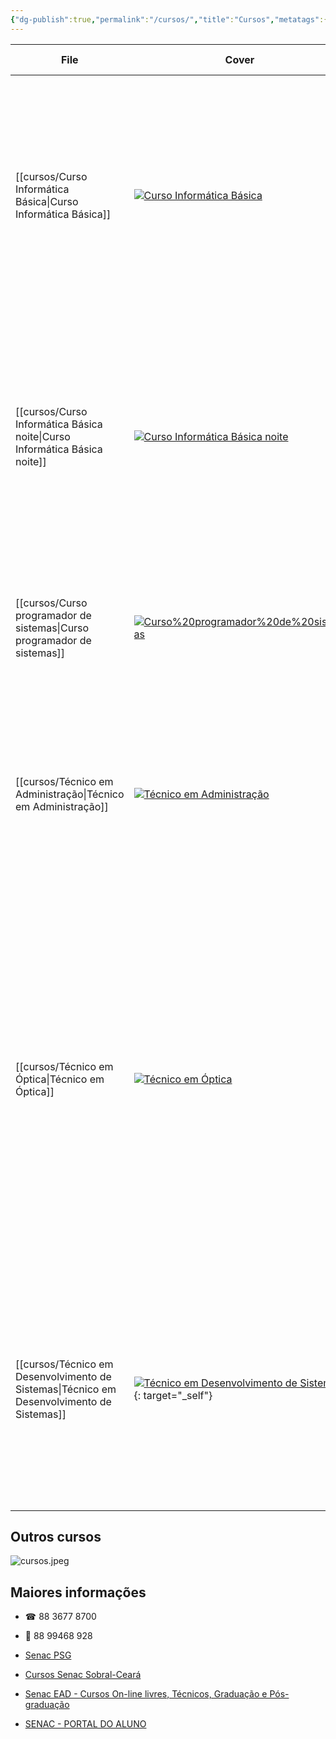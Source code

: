 ```yaml
---
{"dg-publish":true,"permalink":"/cursos/","title":"Cursos","metatags":{"description":"Programação de Cursos no Senac Ceará em Sobral"},"contentClasses":"cards cards-cols-3 cards-cover","tags":["curso","Senac"],"updated":"2025-04-08T10:26:09.871-03:00"}
---
```



| File                                       | Cover                                                                                                                 | Carga horária             | 📄 Descrição                                                                                                                                                                                                                                                                                                                                                                                                                           | Inscrição                                                                                                                                                                             |
| ------------------------------------------ | --------------------------------------------------------------------------------------------------------------------- | ------------------------- | -------------------------------------------------------------------------------------------------------------------------------------------------------------------------------------------------------------------------------------------------------------------------------------------------------------------------------------------------------------------------------------------------------------------------------------- | ------------------------------------------------------------------------------------------------------------------------------------------------------------------------------------- |
| [[cursos/Curso Informática Básica\|Curso Informática Básica]]               | [![Curso Informática Básica](/img/user/cursos/curso-inf-bas-sab.png)](/cursos/curso-informatica-basica/)                               | Carga horária 66H👨🏻‍💻  | Dê o primeiro passo para entrar no mundo digital e se diferencie no mercado de trabalho. Neste curso, você aprende a utilizar o sistema operacional Windows e aplicativos de escritório como Word, Excel e navegadores de internet. Matricule-se agora e vem ser Senac!                                                                                                                                                                | Inscrições via [WhatsApp](https://api.whatsapp.com/send?1=pt_BR&phone=5585991913667&text=Ol%C3%A1,%20gostaria%20de%20me%20matricular%20no%20curso%20INFOMATICA%20-%202025.12.60)      |
| [[cursos/Curso Informática Básica noite\|Curso Informática Básica noite]]         | [![Curso Informática Básica noite](/img/user/cursos/curso-inf-bas-noite.png)](/cursos/curso-informatica-basica-noite/)                 | Carga horária 66H👨🏻‍💻  | Dê o primeiro passo para entrar no mundo digital e se diferencie no mercado de trabalho. Neste curso, você aprende a utilizar o sistema operacional Windows e aplicativos de escritório como Word, Excel e navegadores de internet. Matricule-se agora e vem ser Senac!                                                                                                                                                                | Inscrições via [88 99468-9288](https://api.whatsapp.com/send?1=pt_BR&phone=5585991913667&text=Ol%C3%A1,%20gostaria%20de%20me%20matricular%20no%20curso%20INFOMATICA%20-%202025.12.59) |
| [[cursos/Curso programador de sistemas\|Curso programador de sistemas]]          | [![Curso%20programador%20de%20sistemas](/img/user/cursos/curso-prog.jpeg)](/cursos/curso-programador-de-sistemas/)                     | Carga horária 200H👨🏻‍💻 | O curso capacita o participante em programação orientada a objetos, fundamentando-o para desenvolver aplicações de sistemas computacionais.                                                                                                                                                                                                                                                                                            | Inscrições via [link ⬇](https://psg.ce.senac.br/oportunidade/programador-de-sistemas-2/)                                                                                              |
| [[cursos/Técnico em Administração\|Técnico em Administração]]               | [![Técnico em Administração](/img/user/cursos/curso-tec-adm.jpeg)](/cursos/tecnico-em-administracao/)                                  | Carga horária 800H👨🏻‍💻 | executa atividades administrativas da organização relacionadas aos processos de gestão de pessoas, de operações logísticas, gestão de materiais e patrimônio, de marketing, de vendas e de finanças.                                                                                                                                                                                                                                   | Inscrições presenciais ou [link ⬇](https://cursos.ce.senac.br/produto/tecnico-em-administracao-sobral-noite-2025-12-66/)                                                              |
| [[cursos/Técnico em Óptica\|Técnico em Óptica]]                      | [![Técnico em Óptica](/img/user/cursos/curso-tec-optica.jpeg)](/cursos/tecnico-em-optica/)                                               | Carga horária 1200H👩🏻‍⚕ | Atua em laboratórios ópticos, estabelecimentos ópticos básicos e plenos, centros de adaptação de lentes de contato e também no ramo de vendas. Nesse curso, desenvolva competências relacionadas à óptica oftálmica e contatologia, permitindo sua atuação como consultor óptico, surfaçagista e montador de lentes oftálmicas, gestor de negócios, representante comercial de equipamentos, armações, lentes oftálmicas e de contato. | Inscrições presenciais ou [link ⬇](https://cursos.ce.senac.br/produto/tecnico-em-optica-sobral-noite-2025-12-64/)                                                                     |
| [[cursos/Técnico em Desenvolvimento de Sistemas\|Técnico em Desenvolvimento de Sistemas]] | [![Técnico em Desenvolvimento de Sistemas](/img/user/cursos/curso-tec-sistemas.jpeg)](/cursos/tecnico-em-desenvolvimento-de-sistemas/){: target="_self"} | Carga horária1200H👨🏻‍💻 | Exerce funções técnicas, como: administração do sistema de banco de dados, desenvolver software, programar rotinas de sistema utilizando linguagens e técnicas de programação, programação de sistemas para desktop e para web, entre outras atividades.                                                                                                                                                                               | Inscrições presenciais ou [link ⬇](https://cursos.ce.senac.br/produto/tecnico-em-desenvolvimento-de-sistemas-sobral-noite-2025-12-67/)                                                |

## Outros cursos

![cursos.jpeg](/img/user/cursos.jpeg)

## Maiores informações

 - ☎ 88 3677 8700
 - 📱 88 99468 928

 - [Senac PSG](https://psg.ce.senac.br/oportunidades/)
 - [Cursos Senac Sobral-Ceará](https://cursos.ce.senac.br/unidade/senac-sobral/)
 - [Senac EAD - Cursos On-line livres, Técnicos, Graduação e Pós-graduação](https://www.ead.senac.br/)
 - [SENAC - PORTAL DO ALUNO](https://cloud.plataforma.senac.br/senacportalaluno/#/login)

